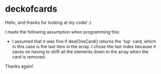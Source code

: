 # deckofcards
Hello, and thanks for looking at my code! :)

I made the following assumption when programming this:
* I assumed that it was fine if dealOneCard() returns the 'top' card, which in this case is the last item in the array. I chose the last index because it saves on having to shift all the elements down in the array when the card is removed.

Thanks again!